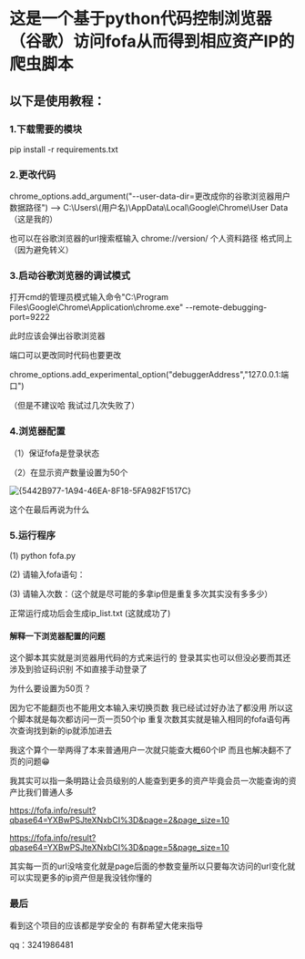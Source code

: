 # 这是一个基于python代码控制浏览器（谷歌）访问fofa从而得到相应资产IP的爬虫脚本

 ## 以下是使用教程：

### 1.下载需要的模块

pip install -r requirements.txt

### 2.更改代码

chrome_options.add_argument("--user-data-dir=更改成你的谷歌浏览器用户数据路径") --> C:\\Users\\(用户名)\\AppData\\Local\\Google\\Chrome\\User Data（这是我的）

也可以在谷歌浏览器的url搜索框输入 chrome://version/ 个人资料路径  格式同上（因为避免转义）

### 3.启动谷歌浏览器的调试模式

打开cmd的管理员模式输入命令"C:\Program Files\Google\Chrome\Application\chrome.exe" --remote-debugging-port=9222 

此时应该会弹出谷歌浏览器

端口可以更改同时代码也要更改

chrome_options.add_experimental_option("debuggerAddress","127.0.0.1:端口")

（但是不建议哈 我试过几次失败了）

### 4.浏览器配置

（1）保证fofa是登录状态

（2）在显示资产数量设置为50个

![{5442B977-1A94-46EA-8F18-5FA982F1517C}](https://github.com/user-attachments/assets/b861dabf-2d20-4575-b469-d4c66a53f084)


这个在最后再说为什么

### 5.运行程序

(1) python fofa.py

(2) 请输入fofa语句：

(3) 请输入次数：（这个就是尽可能的多拿ip但是重复多次其实没有多多少）

正常运行成功后会生成ip_list.txt (这就成功了)


#### 解释一下浏览器配置的问题 

这个脚本其实就是浏览器用代码的方式来运行的 登录其实也可以但没必要而其还涉及到验证码识别 不如直接手动登录了 

为什么要设置为50页？ 

因为它不能翻页也不能用文本输入来切换页数 我已经试过好办法了都没用 所以这个脚本就是每次都访问一页一页50个ip 重复次数其实就是输入相同的fofa语句再次查询找到新的ip就添加进去

我这个算个一举两得了本来普通用户一次就只能查大概60个IP 而且也解决翻不了页的问题😁

我其实可以指一条明路让会员级别的人能查到更多的资产毕竟会员一次能查询的资产比我们普通人多

https://fofa.info/result?qbase64=YXBwPSJteXNxbCI%3D&page=2&page_size=10

https://fofa.info/result?qbase64=YXBwPSJteXNxbCI%3D&page=5&page_size=10

其实每一页的url没啥变化就是page后面的参数变量所以只要每次访问的url变化就可以实现更多的ip资产但是我没钱你懂的

### 最后
 
 看到这个项目的应该都是学安全的 有群希望大佬来指导

qq：3241986481



 





